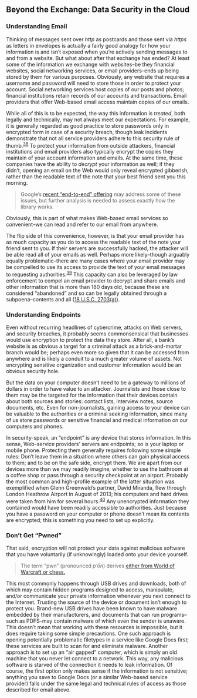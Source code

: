 Beyond the Exchange: Data Security in the Cloud
-----------------------------------------------

### Understanding Email

Thinking of messages sent over *http* as postcards and those sent via
*https* as letters in envelopes is actually a fairly good analogy for
how your information is and isn’t exposed when you’re actively sending
messages to and from a website. But what about after that exchange has
ended? At least some of the information we exchange with websites–be
they financial websites, social networking services, or email
providers–ends up being stored by them for various purposes. Obviously,
any website that requires a username and password will need to store
those in order to protect your account. Social networking services host
copies of our posts and photos; financial institutions retain records of
our accounts and transactions. Email providers that offer Web-based
email access maintain copies of our emails.

While all of this is to be expected, the way this information is
*treated*, both legally and technically, may not always meet our
expectations. For example, it is generally regarded as good practice to
store passwords only in encrypted form in case of a security breach,
though leak incidents demonstrate that not all service providers adhere
to this security rule of thumb.<sup>[38](footnotes/README.html)</sup> To
protect your information from outside attackers, financial institutions
and email providers also typically encrypt the copies they maintain of
your account information and emails. At the same time, these companies
have the ability to *decrypt* your information as well; if they didn’t,
opening an email on the Web would only reveal encrypted gibberish,
rather than the readable text of the note that your best friend sent you
this morning.

 > Google’s [recent “end-to-end”
offering](http://googleonlinesecurity.blogspot.com/2014/06/making-end-to-end-encryption-easier-to.html)
may address some of these issues, but further analysis is needed to
assess exactly how the library works.

 Obviously, this is part of what makes Web-based email services so
convenient–we can read and refer to our email from anywhere.

The flip side of this convenience, however, is that your email provider
has as much capacity as you do to access the readable text of the note
your friend sent to you. If their servers are successfully hacked, the
attacker will be able read all of your emails as well. Perhaps more
likely–though arguably equally problematic–there are many cases where
your email provider may be compelled to use its access to provide the
text of your email messages to requesting
authorities.<sup>[39](footnotes/README.html)</sup> This capacity can
also be leveraged by law enforcement to compel an email provider to
decrypt and share emails and other information that is more than 180
days old, because these are considered “abandoned” and so can be legally
obtained through a subpoena–contents and all ([18 U.S.C.
2703(a)](http://www.law.cornell.edu/uscode/text/18/2703)).

### Understanding Endpoints

Even without recurring headlines of cybercrime, attacks on Web servers,
and security breaches, it probably seems commonsensical that businesses
would use encryption to protect the data they store. After all, a bank’s
website is as obvious a target for a criminal attack as a
brick-and-mortar branch would be; perhaps even more so given that it can
be accessed from anywhere and is likely a conduit to a much greater
volume of assets. Not encrypting sensitive organization and customer
information would be an obvious security hole.

But the data on your computer doesn’t need to be a gateway to millions
of dollars in order to have value to an attacker. Journalists and those
close to them may be the targeted for the information that their devices
contain about both sources and stories: contact lists, interview notes,
source documents, etc. Even for non-journalists, gaining access to your
device can be valuable to the authorities or a criminal seeking
information, since many of us store passwords or sensitive financial and
medical information on our computers and phones.

In security-speak, an “endpoint” is any device that stores information.
In this sense, Web-service providers’ servers are endpoints; so is your
laptop or mobile phone. Protecting them generally requires following
some simple rules: Don’t leave them in a situation where others can gain
physical access to them; and to be on the safe side, encrypt them. We
are apart from our devices more than we may readily imagine, whether to
use the bathroom at a coffee shop or pass through a security checkpoint
at an airport. Probably the most common and high-profile example of the
latter situation was exemplified when Glenn Greenwald’s partner, David
Miranda, flew through London Heathrow Airport in August of 2013; his
computers and hard drives were taken from him for several
hours.<sup>[40](footnotes/README.html)</sup> Any unencrypted information
they contained would have been readily accessible to authorities. Just
because you have a password on your computer or phone doesn’t mean its
contents are encrypted; this is something you need to set up explicitly.

### Don’t Get “Pwned”

That said, encryption will not protect your data against malicious
software that you have voluntarily (if unknowingly) loaded onto your
device yourself.

 > The term “pwn” (pronounced *p’ōn*) derives [either from World of
Warcraft or chess.](http://www.wowwiki.com/Own)

 This most commonly happens through USB drives and downloads, both of
which may contain hidden programs designed to access, manipulate, and/or
communicate your private information whenever you next connect to the
Internet. Trusting the source of the device or document isn’t enough to
protect you. Brand-new USB drives have been known to have malware
embedded by their manufacturers, and documents that can run
programs–such as PDFS–may contain malware of which even the sender is
unaware. This doesn’t mean that working with these resources is
impossible, but it does require taking some simple precautions. One such
approach is opening potentially problematic filetypes in a service like
Google Docs first; these services are built to scan for and eliminate
malware. Another approach is to set up an “air gapped” computer, which
is simply an old machine that you never let connect to a network. This
way, any malicious software is starved of the connection it needs to
leak information. Of course, the first option only makes sense if the
information is not sensitive; anything you save to Google Docs (or a
similar Web-based service provider) falls under the same legal and
technical rules of access as those described for email above.

